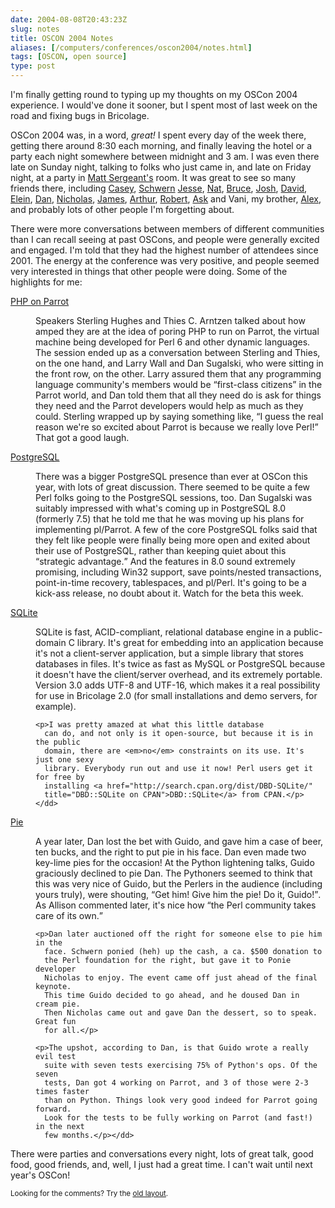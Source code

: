 ```yaml
--- 
date: 2004-08-08T20:43:23Z
slug: notes
title: OSCON 2004 Notes
aliases: [/computers/conferences/oscon2004/notes.html]
tags: [OSCON, open source]
type: post
---
```


<p>I'm finally getting round to typing up my thoughts on my OSCon 2004
experience. I would've done it sooner, but I spent most of last week on
the road and fixing bugs in Bricolage.</p>

<p>OSCon 2004 was, in a word, <em>great!</em> I spent every day of the week
there, getting there around 8:30 each morning, and finally leaving the hotel
or a party each night somewhere between midnight and 3 am. I was even there
late on Sunday night, talking to folks who just came in, and late on Friday
night, at a party in <a href="http://use.perl.org/~matts/journal/" title="Matt
Sergeant's Journal">Matt Sergeant's</a> room. It was great to see so many
friends there, including <a href="http://use.perl.org/~cwest/journal"
title="Casey West's Journal">Casey</a>, <a
href="http://use.perl.org/~schwern/journal" title="Schwern's
Journal">Schwern</a> <a href="http://pallas.eruditorum.org/" title="Jesse
Vincent's Journal">Jesse</a>, <a href="http://use.perl.org/~gnat/journal"
title="Nat Torkington's Journal">Nat</a>, <a href="http://candle.pha.pa.us/"
title="Bruce Momjian's Website">Bruce</a>, <a href="http://www.agliodbs.com/"
title="AglioDBS">Josh</a>, <a href="http://fetter.org/~shackle/" title="David
Fetter's Website">David</a>, <a href="http://www.varlena.com/" title="Elein
Mutain's Company">Elein</a>, <a href="http://www.sidhe.org/~dan/blog/"
title="Squaks of the Parrot">Dan</a>, <a
href="http://use.perl.org/~nicholas/journal" title="Nicholas Clark's
Journal">Nicholas</a>, <a href="http://www.whoot.org/" title="James Duncan's
Blog">James</a>, <a href="http://use.perl.org/~sky/journal" title="Arthur
Bergman's Journal">Arthur</a>, <a href="http://use.perl.org/~robrt/journal"
title="Robert Spier's Journal">Robert</a>, <a
href="http://www.askbjoernhansen.com/" title="Ask Bj&oslash;rn Hansen's Blog">Ask</a>
and Vani, my brother, <a href="http://www.alexwheeler.net/" title="Alex's
Website">Alex</a>, and probably lots of other people I'm forgetting about.</p>

<p>There were more conversations between members of different communities than
I can recall seeing at past OSCons, and people were generally excited and
engaged. I'm told that they had the highest number of attendees since 2001.
The energy at the conference was very positive, and people seemed very
interested in things that other people were doing. Some of the highlights for
me:</p>

<dl>
  <dt><a href="http://conferences.oreillynet.com/cs/os2004/view/e_sess/5049"
  title="Chasing the Dragon: Compiling PHP to Run on Parrot">PHP on
  Parrot</a></dt>
  <dd><p>Speakers Sterling Hughes and Thies C. Arntzen talked about how amped
      they are at the idea of poring PHP to run on Parrot, the virtual machine
      being developed for Perl 6 and other dynamic languages. The session
      ended up as a conversation between Sterling and Thies, on the one hand,
      and Larry Wall and Dan Sugalski, who were sitting in the front row, on
      the other. Larry assured them that any programming language community's
      members would be <q>first-class citizens</q> in the Parrot world, and
      Dan told them that all they need do is ask for things they need and the
      Parrot developers would help as much as they could. Sterling wrapped up
      by saying something like, <q>I guess the real reason we're so excited
      about Parrot is because we really love Perl!</q> That got a good
      laugh.</p></dd>

  <dt><a href="http://conferences.oreillynet.com/cs/os2004/view/e_sess/5359"
  title="State of PostgreSQL">PostgreSQL</a></dt>
  <dd><p>There was a bigger PostgreSQL presence than ever at OSCon this year,
      with lots of great discussion. There seemed to be quite a few Perl folks
      going to the PostgreSQL sessions, too. Dan Sugalski was suitably
      impressed with what's coming up in PostgreSQL 8.0 (formerly 7.5) that he
      told me that he was moving up his plans for implementing pl/Parrot. A
      few of the core PostgreSQL folks said that they felt like people were
      finally being more open and exited about their use of PostgreSQL, rather
      than keeping quiet about this <q>strategic advantage.</q> And the
      features in 8.0 sound extremely promising, including Win32 support, save
      points/nested transactions, point-in-time recovery, tablespaces, and
      pl/Perl. It's going to be a kick-ass release, no doubt about it. Watch
      for the beta this week.</p></dd>

  <dt><a href="http://conferences.oreillynet.com/cs/os2004/view/e_sess/5701"
title=" Introducing SQLite version 3.0 ">SQLite</a></dt>
  <dd><p>SQLite is fast, ACID-compliant, relational database engine in a
      public-domain C library. It's great for embedding into an application
      because it's not a client-server application, but a simple library that
      stores databases in files. It's twice as fast as MySQL or PostgreSQL
      because it doesn't have the client/server overhead, and its extremely
      portable. Version 3.0 adds UTF-8 and UTF-16, which makes it a real
      possibility for use in Bricolage 2.0 (for small installations and demo
      servers, for example).</p>

    <p>I was pretty amazed at what this little database
      can do, and not only is it open-source, but because it is in the public
      domain, there are <em>no</em> constraints on its use. It's just one sexy
      library. Everybody run out and use it now! Perl users get it for free by
      installing <a href="http://search.cpan.org/dist/DBD-SQLite/"
      title="DBD::SQLite on CPAN">DBD::SQLite</a> from CPAN.</p></dd>

  <dt><a href="http://www.oreillynet.com/pub/a/oscon2004/friday/index.html" title="The Dan Sugalski Pie Series">Pie</a></dt>
  <dd><p>A year later, Dan lost the bet with Guido, and gave him a case of
      beer, ten bucks, and the right to put pie in his face. Dan even made two
      key-lime pies for the occasion! At the Python lightening talks, Guido
      graciously declined to pie Dan. The Pythoners seemed to think that this
      was very nice of Guido, but the Perlers in the audience (including yours
      truly), were shouting, <q>Get him! Give him the pie! Do it, Guido!</q>.
      As Allison commented later, it's nice how <q>the Perl community takes
      care of its own.</q></p>

    <p>Dan later auctioned off the right for someone else to pie him in the
      face. Schwern ponied (heh) up the cash, a ca. $500 donation to
      the Perl foundation for the right, but gave it to Ponie developer
      Nicholas to enjoy. The event came off just ahead of the final keynote.
      This time Guido decided to go ahead, and he doused Dan in cream pie.
      Then Nicholas came out and gave Dan the dessert, so to speak. Great fun
      for all.</p>

    <p>The upshot, according to Dan, is that Guido wrote a really evil test
      suite with seven tests exercising 75% of Python's ops. Of the seven
      tests, Dan got 4 working on Parrot, and 3 of those were 2-3 times faster
      than on Python. Things look very good indeed for Parrot going forward.
      Look for the tests to be fully working on Parrot (and fast!) in the next
      few months.</p></dd>
</dl>

<p>There were parties and conversations every night, lots of great talk, good
food, good friends, and, well, I just had a great time. I can't wait until
next year's OSCon!</p>

<p class="past"><small>Looking for the comments? Try the <a rel="nofollow" href="//past.justatheory.com/computers/conferences/oscon2004/notes.html">old layout</a>.</small></p>


